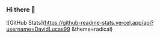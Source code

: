 ### Hi there 👋

![GitHub Stats](https://github-readme-stats.vercel.app/api?username=DavidLucas99 &theme=radical)
